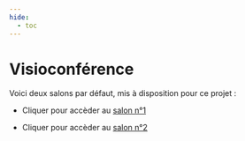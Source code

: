 ```yaml
---
hide:
  - toc
---
```


# Visioconférence

Voici deux salons par défaut, mis à disposition pour ce projet :

* Cliquer pour accèder au [salon n°1](https://meet.jit.si/CST_plisson_1)

* Cliquer pour accèder au [salon n°2](https://meet.jit.si/CST_plisson_2)



